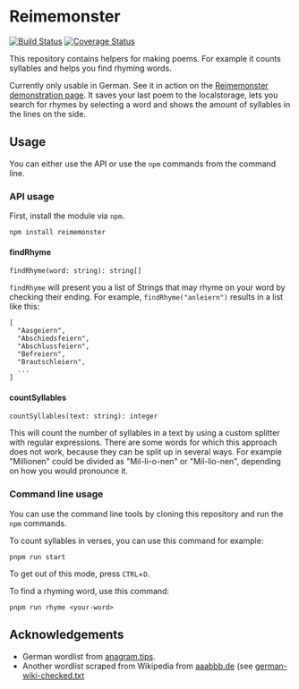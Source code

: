 # Reimemonster 
[![Build Status](https://travis-ci.org/Narigo/reimemonster.svg?branch=master)](https://travis-ci.org/Narigo/reimemonster)
[![Coverage Status](https://coveralls.io/repos/github/Narigo/reimemonster/badge.svg?branch=master)](https://coveralls.io/github/Narigo/reimemonster?branch=master)

This repository contains helpers for making poems. For example it counts syllables and helps you 
find rhyming words.

Currently only usable in German. See it in action on the [Reimemonster demonstration 
page](https://narigo.github.com/reimemonster). It saves your last poem to the localstorage, lets 
you search for rhymes by selecting a word and shows the amount of syllables in the lines on the 
side.

## Usage

You can either use the API or use the `npm` commands from the command line.

### API usage

First, install the module via `npm`.

```
npm install reimemonster
```

#### findRhyme
```
findRhyme(word: string): string[]
```

`findRhyme` will present you a list of Strings that may rhyme on your word by checking their 
ending. For example, `findRhyme("anleiern")` results in a list like this:

```
[
  "Aasgeiern",
  "Abschiedsfeiern",
  "Abschlussfeiern",
  "Befreiern",
  "Brautschleiern",
  ...
]
```

#### countSyllables
```
countSyllables(text: string): integer
```

This will count the number of syllables in a text by using a custom splitter with regular expressions. There are some words for which this approach does not work, because they can be split up in several ways. For example "Millionen" could be divided as "Mil-li-o-nen" or "Mil-lio-nen", depending on how you would pronounce it.

### Command line usage

You can use the command line tools by cloning this repository and run the `npm` commands.

To count syllables in verses, you can use this command for example:  

```
pnpm run start
```

To get out of this mode, press `CTRL`+`D`.

To find a rhyming word, use this command:

```
pnpm run rhyme <your-word>
```

## Acknowledgements

- German wordlist from [anagram.tips](https://raw.githubusercontent.com/Haspaker/anagram.tips/1d2c39c9675597304565d7245a19c133d7fbc301/words/de/dict/german.wordlist.txt).
- Another wordlist scraped from Wikipedia from [aaabbb.de](http://www.aaabbb.de/WordList/WordList_en.php) (see [german-wiki-checked.txt](./german-wiki-checked.txt)
